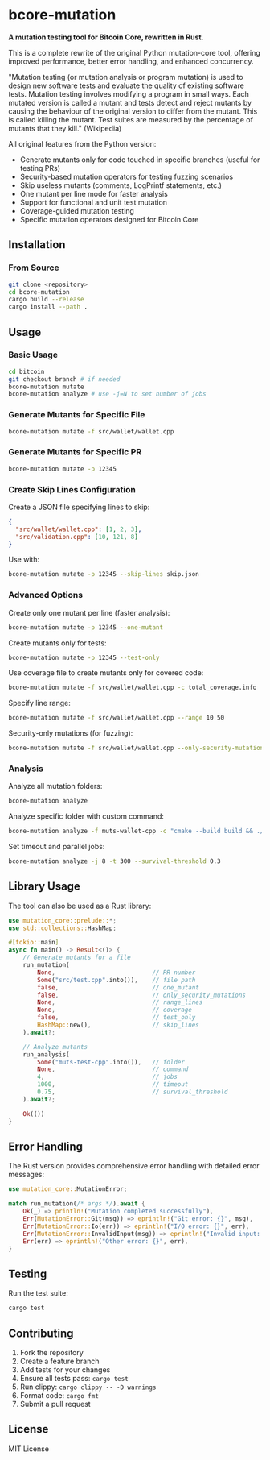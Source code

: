 # bcore-mutation

**A mutation testing tool for Bitcoin Core, rewritten in Rust**.

This is a complete rewrite of the original Python mutation-core tool, offering improved performance, better error handling, and enhanced concurrency.

"Mutation testing (or mutation analysis or program mutation) is used to design new software tests and evaluate the quality of existing software tests. Mutation testing involves modifying a program in small ways. Each mutated version is called a mutant and tests detect and reject mutants by causing the behaviour of the original version to differ from the mutant. This is called killing the mutant. Test suites are measured by the percentage of mutants that they kill." (Wikipedia)


All original features from the Python version:
- Generate mutants only for code touched in specific branches (useful for testing PRs)
- Security-based mutation operators for testing fuzzing scenarios
- Skip useless mutants (comments, LogPrintf statements, etc.)
- One mutant per line mode for faster analysis
- Support for functional and unit test mutation
- Coverage-guided mutation testing
- Specific mutation operators designed for Bitcoin Core

## Installation

### From Source

```bash
git clone <repository>
cd bcore-mutation
cargo build --release
cargo install --path .
```

## Usage

### Basic Usage

```bash
cd bitcoin
git checkout branch # if needed
bcore-mutation mutate
bcore-mutation analyze # use -j=N to set number of jobs
```

### Generate Mutants for Specific File

```bash
bcore-mutation mutate -f src/wallet/wallet.cpp
```

### Generate Mutants for Specific PR

```bash
bcore-mutation mutate -p 12345
```

### Create Skip Lines Configuration

Create a JSON file specifying lines to skip:

```json
{
  "src/wallet/wallet.cpp": [1, 2, 3],
  "src/validation.cpp": [10, 121, 8]
}
```

Use with:

```bash
bcore-mutation mutate -p 12345 --skip-lines skip.json
```

### Advanced Options

Create only one mutant per line (faster analysis):

```bash
bcore-mutation mutate -p 12345 --one-mutant
```

Create mutants only for tests:

```bash
bcore-mutation mutate -p 12345 --test-only
```

Use coverage file to create mutants only for covered code:

```bash
bcore-mutation mutate -f src/wallet/wallet.cpp -c total_coverage.info
```

Specify line range:

```bash
bcore-mutation mutate -f src/wallet/wallet.cpp --range 10 50
```

Security-only mutations (for fuzzing):

```bash
bcore-mutation mutate -f src/wallet/wallet.cpp --only-security-mutations
```

### Analysis

Analyze all mutation folders:

```bash
bcore-mutation analyze
```

Analyze specific folder with custom command:

```bash
bcore-mutation analyze -f muts-wallet-cpp -c "cmake --build build && ./build/test/functional/wallet_test.py"
```

Set timeout and parallel jobs:

```bash
bcore-mutation analyze -j 8 -t 300 --survival-threshold 0.3
```

## Library Usage

The tool can also be used as a Rust library:

```rust
use mutation_core::prelude::*;
use std::collections::HashMap;

#[tokio::main]
async fn main() -> Result<()> {
    // Generate mutants for a file
    run_mutation(
        None,                           // PR number
        Some("src/test.cpp".into()),    // file path
        false,                          // one_mutant
        false,                          // only_security_mutations
        None,                           // range_lines
        None,                           // coverage
        false,                          // test_only
        HashMap::new(),                 // skip_lines
    ).await?;

    // Analyze mutants
    run_analysis(
        Some("muts-test-cpp".into()),   // folder
        None,                           // command
        4,                              // jobs
        1000,                           // timeout
        0.75,                           // survival_threshold
    ).await?;

    Ok(())
}
```

## Error Handling

The Rust version provides comprehensive error handling with detailed error messages:

```rust
use mutation_core::MutationError;

match run_mutation(/* args */).await {
    Ok(_) => println!("Mutation completed successfully"),
    Err(MutationError::Git(msg)) => eprintln!("Git error: {}", msg),
    Err(MutationError::Io(err)) => eprintln!("I/O error: {}", err),
    Err(MutationError::InvalidInput(msg)) => eprintln!("Invalid input: {}", msg),
    Err(err) => eprintln!("Other error: {}", err),
}
```

## Testing

Run the test suite:

```bash
cargo test
```

## Contributing

1. Fork the repository
2. Create a feature branch
3. Add tests for your changes
4. Ensure all tests pass: `cargo test`
5. Run clippy: `cargo clippy -- -D warnings`
6. Format code: `cargo fmt`
7. Submit a pull request

## License

MIT License
